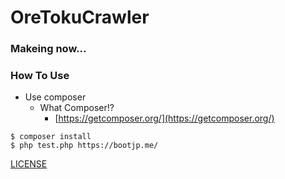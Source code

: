 # OreTokuCrawler

### Makeing now...

### How To Use 

* Use composer 
  + What Composer!? 
    - [https://getcomposer.org/](https://getcomposer.org/)

```shell
$ composer install
$ php test.php https://bootjp.me/
```

[LICENSE](https://github.com/bootjp/crawler/blob/master/LICENSE)
